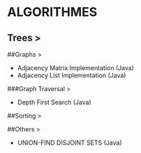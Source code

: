 # ALGORITHMES #################



## Trees >

##Graphs >
- Adjacency Matrix Implementation (Java)
- Adjacency List Implementation (Java)

###Graph Traversal > 
- Depth First Search (Java)

##Sorting >

##Others >
- UNION-FIND DISJOINT SETS (Java)
